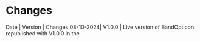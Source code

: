 # Changes
Date | Version | Changes
08-10-2024| V1.0.0 | Live version of BandOpticon republished with V1.0.0 in the <title> tag.


# Numbering scheme
From [https://semver.org/](https://semver.org/)

Given a version number MAJOR.MINOR.PATCH, increment the:

  MAJOR version when you make incompatible API changes
  MINOR version when you add functionality in a backward compatible manner
  PATCH version when you make backward compatible bug fixes
  
Additional labels for pre-release and build metadata are available as extensions to the MAJOR.MINOR.PATCH format.
